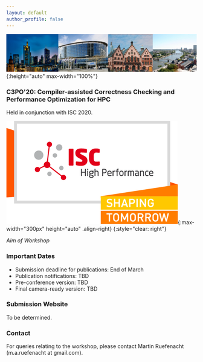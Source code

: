 ```yaml
---
layout: default
author_profile: false
---
```


<!---


--->

<!---
BANNER
--->

![Banner](/assets/banner.jpg){:height="auto" max-width="100%"}

### C3PO'20: Compiler-assisted Correctness Checking and Performance Optimization for HPC

Held in conjunction with ISC 2020.

![ISC2020](/assets/ISC2020_Logo.png){:max-width="300px" height="auto" .align-right}
{:style="clear: right"}

_Aim of Workshop_

### Important Dates

- Submission deadline for publications: End of March
- Publication notifications: TBD
- Pre-conference version: TBD
- Final camera-ready version: TBD

### Submission Website
To be determined.

### Contact
For queries relating to the workshop, please contact Martin Ruefenacht (m.a.ruefenacht at gmail.com).
